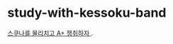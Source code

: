 # study-with-kessoku-band

[스쿠나를 물리치고 A+ 쟁취하자	]([http://www.google.co.kr](https://pwk0131.github.io/study-with-Gojo-versus-Sukuna/)).
